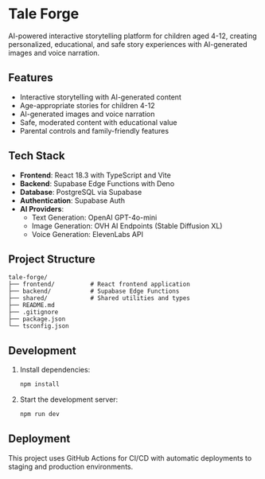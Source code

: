 # Tale Forge

AI-powered interactive storytelling platform for children aged 4-12, creating personalized, educational, and safe story experiences with AI-generated images and voice narration.

## Features

- Interactive storytelling with AI-generated content
- Age-appropriate stories for children 4-12
- AI-generated images and voice narration
- Safe, moderated content with educational value
- Parental controls and family-friendly features

## Tech Stack

- **Frontend**: React 18.3 with TypeScript and Vite
- **Backend**: Supabase Edge Functions with Deno
- **Database**: PostgreSQL via Supabase
- **Authentication**: Supabase Auth
- **AI Providers**: 
  - Text Generation: OpenAI GPT-4o-mini
  - Image Generation: OVH AI Endpoints (Stable Diffusion XL)
  - Voice Generation: ElevenLabs API

## Project Structure

```
tale-forge/
├── frontend/          # React frontend application
├── backend/           # Supabase Edge Functions
├── shared/            # Shared utilities and types
├── README.md
├── .gitignore
├── package.json
└── tsconfig.json
```

## Development

1. Install dependencies:
   ```bash
   npm install
   ```

2. Start the development server:
   ```bash
   npm run dev
   ```

## Deployment

This project uses GitHub Actions for CI/CD with automatic deployments to staging and production environments.